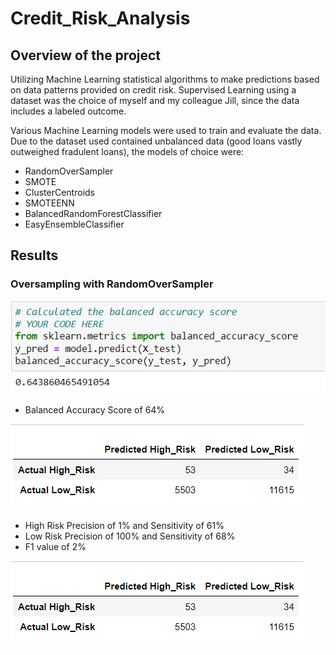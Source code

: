 # Credit_Risk_Analysis
## Overview of the project

Utilizing Machine Learning statistical algorithms to make predictions based on data patterns provided on credit risk. Supervised Learning using a dataset was the choice of myself and my colleague Jill, since the data includes a labeled outcome.

Various Machine Learning models were used to train and evaluate the data. Due to the dataset used contained unbalanced data (good loans vastly outweighed fradulent loans), the models of choice were:

  - RandomOverSampler
  - SMOTE 
  - ClusterCentroids
  - SMOTEENN
  - BalancedRandomForestClassifier
  - EasyEnsembleClassifier

## Results

### Oversampling with RandomOverSampler
![Ovrsmpl Acc](https://github.com/A-Mossa/Credit_Risk_Analysis/blob/main/Imgs/Ovrsmpl%20Accuracy.png)
- Balanced Accuracy Score of 64%

![Ovrsmpl CM](https://github.com/A-Mossa/Credit_Risk_Analysis/blob/main/Imgs/Ovrsmpl%20CM.png)
- High Risk Precision of 1% and Sensitivity of 61%
- Low Risk Precision of 100% and Sensitivity of 68%
- F1 value of 2%

![Ovrsmpl CM](https://github.com/A-Mossa/Credit_Risk_Analysis/blob/main/Imgs/Ovrsmpl%20CM.png)
